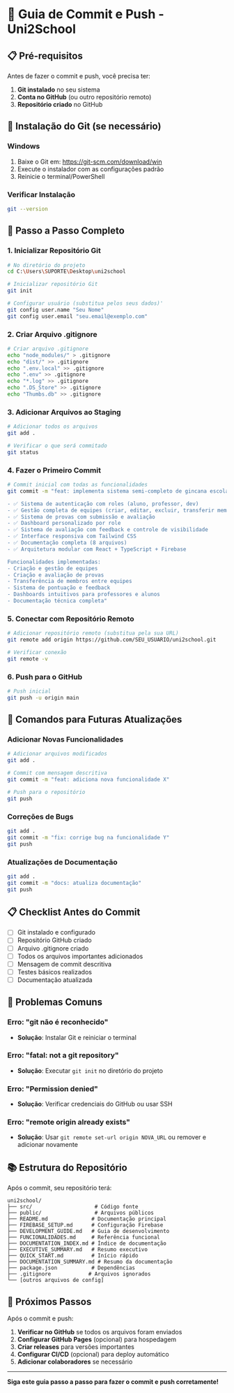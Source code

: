 # 🚀 Guia de Commit e Push - Uni2School

## 📋 Pré-requisitos

Antes de fazer o commit e push, você precisa ter:

1. **Git instalado** no seu sistema
2. **Conta no GitHub** (ou outro repositório remoto)
3. **Repositório criado** no GitHub

## 🔧 Instalação do Git (se necessário)

### Windows
1. Baixe o Git em: https://git-scm.com/download/win
2. Execute o instalador com as configurações padrão
3. Reinicie o terminal/PowerShell

### Verificar Instalação
```bash
git --version
```

## 📝 Passo a Passo Completo

### 1. Inicializar Repositório Git
```bash
# No diretório do projeto
cd C:\Users\SUPORTE\Desktop\uni2school

# Inicializar repositório Git
git init

# Configurar usuário (substitua pelos seus dados)'
git config user.name "Seu Nome"
git config user.email "seu.email@exemplo.com"
```

### 2. Criar Arquivo .gitignore
```bash
# Criar arquivo .gitignore
echo "node_modules/" > .gitignore
echo "dist/" >> .gitignore
echo ".env.local" >> .gitignore
echo ".env" >> .gitignore
echo "*.log" >> .gitignore
echo ".DS_Store" >> .gitignore
echo "Thumbs.db" >> .gitignore
```

### 3. Adicionar Arquivos ao Staging
```bash
# Adicionar todos os arquivos
git add .

# Verificar o que será commitado
git status
```

### 4. Fazer o Primeiro Commit
```bash
# Commit inicial com todas as funcionalidades
git commit -m "feat: implementa sistema semi-completo de gincana escolar

- ✅ Sistema de autenticação com roles (aluno, professor, dev)
- ✅ Gestão completa de equipes (criar, editar, excluir, transferir membros)
- ✅ Sistema de provas com submissão e avaliação
- ✅ Dashboard personalizado por role
- ✅ Sistema de avaliação com feedback e controle de visibilidade
- ✅ Interface responsiva com Tailwind CSS
- ✅ Documentação completa (8 arquivos)
- ✅ Arquitetura modular com React + TypeScript + Firebase

Funcionalidades implementadas:
- Criação e gestão de equipes
- Criação e avaliação de provas
- Transferência de membros entre equipes
- Sistema de pontuação e feedback
- Dashboards intuitivos para professores e alunos
- Documentação técnica completa"
```

### 5. Conectar com Repositório Remoto
```bash
# Adicionar repositório remoto (substitua pela sua URL)
git remote add origin https://github.com/SEU_USUARIO/uni2school.git

# Verificar conexão
git remote -v
```

### 6. Push para o GitHub
```bash
# Push inicial
git push -u origin main
```

## 🔄 Comandos para Futuras Atualizações

### Adicionar Novas Funcionalidades
```bash
# Adicionar arquivos modificados
git add .

# Commit com mensagem descritiva
git commit -m "feat: adiciona nova funcionalidade X"

# Push para o repositório
git push
```

### Correções de Bugs
```bash
git add .
git commit -m "fix: corrige bug na funcionalidade Y"
git push
```

### Atualizações de Documentação
```bash
git add .
git commit -m "docs: atualiza documentação"
git push
```

## 📋 Checklist Antes do Commit

- [ ] Git instalado e configurado
- [ ] Repositório GitHub criado
- [ ] Arquivo .gitignore criado
- [ ] Todos os arquivos importantes adicionados
- [ ] Mensagem de commit descritiva
- [ ] Testes básicos realizados
- [ ] Documentação atualizada

## 🚨 Problemas Comuns

### Erro: "git não é reconhecido"
- **Solução**: Instalar Git e reiniciar o terminal

### Erro: "fatal: not a git repository"
- **Solução**: Executar `git init` no diretório do projeto

### Erro: "Permission denied"
- **Solução**: Verificar credenciais do GitHub ou usar SSH

### Erro: "remote origin already exists"
- **Solução**: Usar `git remote set-url origin NOVA_URL` ou remover e adicionar novamente

## 📚 Estrutura do Repositório

Após o commit, seu repositório terá:

```
uni2school/
├── src/                    # Código fonte
├── public/                 # Arquivos públicos
├── README.md              # Documentação principal
├── FIREBASE_SETUP.md      # Configuração Firebase
├── DEVELOPMENT_GUIDE.md   # Guia de desenvolvimento
├── FUNCIONALIDADES.md     # Referência funcional
├── DOCUMENTATION_INDEX.md # Índice de documentação
├── EXECUTIVE_SUMMARY.md   # Resumo executivo
├── QUICK_START.md         # Início rápido
├── DOCUMENTATION_SUMMARY.md # Resumo da documentação
├── package.json           # Dependências
├── .gitignore            # Arquivos ignorados
└── [outros arquivos de config]
```

## 🎯 Próximos Passos

Após o commit e push:

1. **Verificar no GitHub** se todos os arquivos foram enviados
2. **Configurar GitHub Pages** (opcional) para hospedagem
3. **Criar releases** para versões importantes
4. **Configurar CI/CD** (opcional) para deploy automático
5. **Adicionar colaboradores** se necessário

---

**Siga este guia passo a passo para fazer o commit e push corretamente!**
